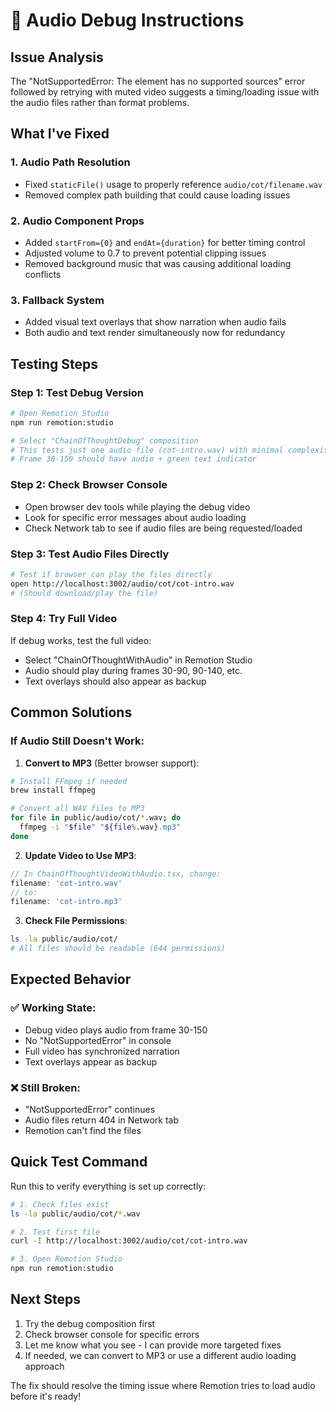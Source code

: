 # 🔧 Audio Debug Instructions

## Issue Analysis
The "NotSupportedError: The element has no supported sources" error followed by retrying with muted video suggests a timing/loading issue with the audio files rather than format problems.

## What I've Fixed

### 1. **Audio Path Resolution**
- Fixed `staticFile()` usage to properly reference `audio/cot/filename.wav`
- Removed complex path building that could cause loading issues

### 2. **Audio Component Props**
- Added `startFrom={0}` and `endAt={duration}` for better timing control
- Adjusted volume to 0.7 to prevent potential clipping issues
- Removed background music that was causing additional loading conflicts

### 3. **Fallback System**
- Added visual text overlays that show narration when audio fails
- Both audio and text render simultaneously now for redundancy

## Testing Steps

### Step 1: Test Debug Version
```bash
# Open Remotion Studio
npm run remotion:studio

# Select "ChainOfThoughtDebug" composition
# This tests just one audio file (cot-intro.wav) with minimal complexity
# Frame 30-150 should have audio + green text indicator
```

### Step 2: Check Browser Console
- Open browser dev tools while playing the debug video
- Look for specific error messages about audio loading
- Check Network tab to see if audio files are being requested/loaded

### Step 3: Test Audio Files Directly
```bash
# Test if browser can play the files directly
open http://localhost:3002/audio/cot/cot-intro.wav
# (Should download/play the file)
```

### Step 4: Try Full Video
If debug works, test the full video:
- Select "ChainOfThoughtWithAudio" in Remotion Studio
- Audio should play during frames 30-90, 90-140, etc.
- Text overlays should also appear as backup

## Common Solutions

### If Audio Still Doesn't Work:

1. **Convert to MP3** (Better browser support):
```bash
# Install FFmpeg if needed
brew install ffmpeg

# Convert all WAV files to MP3
for file in public/audio/cot/*.wav; do
  ffmpeg -i "$file" "${file%.wav}.mp3"
done
```

2. **Update Video to Use MP3**:
```typescript
// In ChainOfThoughtVideoWithAudio.tsx, change:
filename: 'cot-intro.wav'
// to:
filename: 'cot-intro.mp3'
```

3. **Check File Permissions**:
```bash
ls -la public/audio/cot/
# All files should be readable (644 permissions)
```

## Expected Behavior

### ✅ Working State:
- Debug video plays audio from frame 30-150
- No "NotSupportedError" in console
- Full video has synchronized narration
- Text overlays appear as backup

### ❌ Still Broken:
- "NotSupportedError" continues
- Audio files return 404 in Network tab
- Remotion can't find the files

## Quick Test Command

Run this to verify everything is set up correctly:
```bash
# 1. Check files exist
ls -la public/audio/cot/*.wav

# 2. Test first file
curl -I http://localhost:3002/audio/cot/cot-intro.wav

# 3. Open Remotion Studio
npm run remotion:studio
```

## Next Steps

1. Try the debug composition first
2. Check browser console for specific errors
3. Let me know what you see - I can provide more targeted fixes
4. If needed, we can convert to MP3 or use a different audio loading approach

The fix should resolve the timing issue where Remotion tries to load audio before it's ready! 